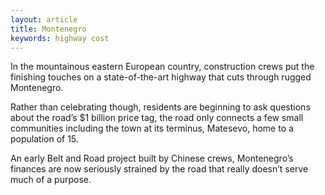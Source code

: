 ```yaml
---
layout: article
title: Montenegro
keywords: highway cost
---
```


In the mountainous eastern European country, construction crews put the finishing touches on a state-of-the-art highway that cuts through rugged Montenegro.

Rather than celebrating though, residents are beginning to ask questions about the road’s $1 billion price tag, the road only connects a few small communities including the town at its terminus, Matesevo, home to a population of 15.

An early Belt and Road project built by Chinese crews, Montenegro’s finances are now seriously strained by the road that really doesn’t serve much of a purpose.
